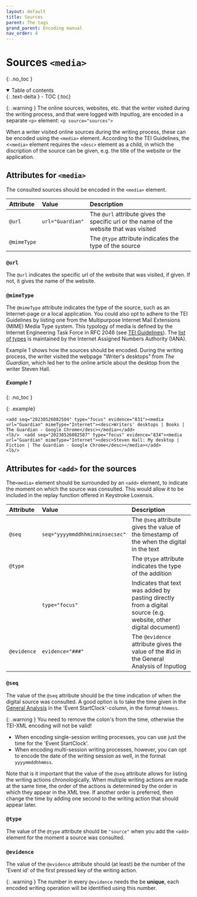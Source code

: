 ```yaml
---
layout: default
title: Sources
parent: The tags
grand_parent: Encoding manual
nav_order: 4
---
```


# Sources `<media>` #
{: .no_toc }

<details open markdown="block">
  <summary>
    Table of contents
  </summary>
  {: .text-delta }
- TOC
{:toc}
</details>

{: .warning }
The online sources, websites, etc. that the writer visited during the writing process, and that were logged with Inputlog, are encoded in a separate `<p>` element: `<p source="sources">`

When a writer visited online sources during the writing process, these can be encoded using the `<media>` element. According to the TEI Guidelines, the <`<media>` element requires the `<desc>` element as a child, in which the discription of the source can be given, e.g. the title of the website or the application.

## Attributes for `<media>` ##
The consulted sources should be encoded in the `<media>` element.

| Attribute        | Value          | Description |
|:-------------|:------------------|:------|
| `@url`           | `url="Guardian"` | The `@url` attribute gives the specific url or the name of the website that was visited  |
| `@mimeType` |    | The `@type` attribute indicates the type of the source  |


### `@url` ###
The `@url` indicates the specific url of the website that was visited, if given. If not, it gives the name of the website.

### `@mimeType` ###
The `@mimeType` attribute indicates the type of the source, such as an Internet-page or a local application. You could also opt to adhere to the TEI Guidelines by listing one from the Multipurpose Internet Mail Extensions (MIME) Media Type system. This typology of media is defined by the Internet Engineering Task Force in RFC 2046 (see [TEI Guidelines](https://www.tei-c.org/release/doc/tei-p5-doc/en/html/ref-att.internetMedia.html)). The [list of types](https://www.iana.org/assignments/media-types/media-types.xhtml) is maintained by the Internet Assigned Numbers Authority (IANA).

Example 1 shows how the sources should be encoded. During the writing process, the writer visited the webpage "Writer's desktops" from _The Guardian_, which led her to the online article about the desktop from the writer Steven Hall.

##### Example 1 #####
{: .no_toc }

{: .example}
> <div markdown="block">
`<add seq="20230526082504" type="focus" evidence="831"><media url="Guardian" mimeType="Internet"><desc>Writers' desktops | Books | The Guardian - Google Chrome</desc></media></add>`  
`<lb/>  <add seq="20230526082507" type="focus" evidence="834"><media url="Guardian" mimeType="Internet"><desc>Steven Hall: My desktop | Fiction | The Guardian - Google Chrome</desc></media></add>`  
`<lb/>`
> <div>

## Attributes for `<add>` for the sources ##
The`<media>` element should be surrounded by an `<add>`  element, to indicate the moment on which the source was consulted. This would allow it to be included in the replay function offered in Keystroke Loxensis.

| Attribute        | Value          | Description |
|:-------------|:------------------|:------|
| `@seq`           | `seq="yyyymmddhhminminsecsec"` | The `@seq` attribute gives the value of the timestamp of the when the digital in the text  |
| `@type` |    | The `@type` attribute indicates the type of the addition  |
|            | `type="focus"`      | Indicates that text was added by pasting directly from a digital source (e.g. website, other digital document)   |
| `@evidence`          | `evidence="###"` | The `@evidence` attribute gives the value of the #id in the General Analysis of Inputlog  |

### `@seq` ###
The value of the `@seq` attribute should be the time indication of when the digital source was consulted. A good option is to take the time given in the [General Analysis](example/#Example%General%Analysis) in the 'Event StartClock'-column, in the format `hhmmss`. 

{: .warning }
You need to remove the colon's from the time, otherwise the TEI-XML encoding will not be valid!

- When encoding single-session writing processes, you can use just the time for the 'Event StartClock'. 
- When encoding multi-session writing processes, however, you can opt to encode the date of the writing session as well, in the format `yyyymmddhhmmss`.

Note that is it important that the value of the `@seq` attribute allows for listing the writing actions chronologically. When multiple writing actions are made at the same time, the order of the actions is determined by the order in which they appear in the XML tree. If another order is preferred, then change the time by adding one second to the writing action that should appear later. 

### `@type` ###
The value of the `@type` attribute should be `"source"` when you add the `<add>` element for the moment a source was consulted.

### `@evidence` ###
The value of the `@evidence` attribute should (at least) be the number of the 'Event id' of the first pressed key of the writing action. 

{: .warning }
The number in every `@evidence` needs the be **unique**, each encoded writing operation will be identified using this number.
